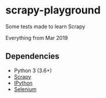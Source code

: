
# scrapy-playground

Some tests made to learn Scrapy

Everything from Mar 2019

## Dependencies

- Python 3    (3.6+)
- [Scrapy](https://pypi.org/project/Scrapy/)
- [IPython](https://pypi.org/project/ipython/)
- [Selenium](https://pypi.org/project/selenium/)
